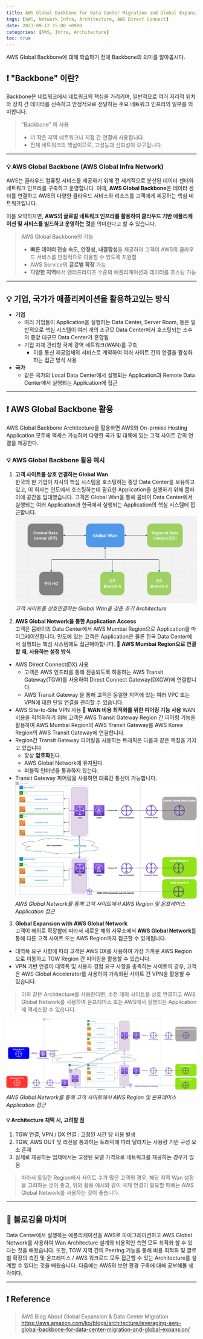 ```yaml
---
title: AWS Global Backbone for Data Center Migration and Global Expansion
tags: [AWS, Network Infra, Architecture, AWS Direct Connect]
date: 2023-09-12 15:00 +0900
categories: [AWS, Infra, Architecture]
toc: true
---
```


AWS Global Backbone에 대해 학습하기 전에 Backbone의 의미를 알아봅시다.

## ❗️ "Backbone" 이란?
Backbone은 네트워크에서 네트워크의 핵심을 가리키며, 일반적으로 여러 지리적 위치와 장치 간 데이터를 신속하고 안정적으로 전달하는 주요 네트워크 인프라의 일부를 의미합니다.

> "Backbone" 의 사용
> - 더 작은 지역 네트워크나 지점 간 연결에 사용됩니다.
> - 전체 네트워크의 핵심이므로, 고성능과 신뢰성이 요구됩니다.

---

### 💡 AWS Global Backbone (AWS Global Infra Network)
AWS는 클라우드 컴퓨팅 서비스를 제공하기 위해 전 세계적으로 분산된 데이터 센터와 네트워크 인프라를 구축하고 운영합니다.
이때, **AWS Global Backbone**은 데이터 센터를 연결하고 AWS의 다양한 클라우드 서비스와 리소스를 고객에게 제공하는 핵심 네트워크입니다.

이를 요약하자면, **AWS의 글로벌 네트워크 인프라를 활용하여 클라우드 기반 애플리케이션 및 서비스를 빌드하고 운영하는 것**을 의미한다고 할 수 있습니다.

> AWS Global Backbone의 기능
> - **빠른 데이터 전송 속도, 안정성, 내결함성**을 제공하여 고객이 AWS의 클라우드 서비스를 안정적으로 이용할 수 있도록 지원함
> - AWS Service의 **글로벌 확장** 가능
> -  **다양한 지역**에서 엔터프라이즈 수준의 애플리케이션과 데이터를 호스팅 가능

---

## 💡 기업, 국가가 애플리케이션을 활용하고있는 방식 

- **기업**
  - 여러 기업들이 Application을 실행하는 Data Center, Server Room, 등은 일반적으로 핵심 시스템이 여러 개의 소규모 Data Center에서 호스팅되는 소수의 중앙 대규모 Data Center가 혼합됨
  - 기업 자체 관리형 국제 광역 네트워크(WAN)를 구축
    - 이를 통신 제공업체의 서비스로 계약하여 여러 사이트 간의 연결을 활성화하는 접근 방식 사용
- **국가**
  - 같은 국가의 Local Data Center에서 실행되는 Application과 Remote Data Center에서 실행되는 Application에 접근

---

## ❗️ AWS Global Backbone 활용
AWS Global Backbone Architecture을 활용하면 AWS와 On-prmise Hosting Application 모두에 액세스 가능하며 다양한 국가 및 대륙에 있는 고객 사이트 간의 연결을 제공한다.

### 💡 AWS Global Backbone 활용 예시
1. **고객 사이트를 상호 연결하는 Global Wan**<br>
한국의 한 기업이 자사의 핵심 시스템을 호스팅하는 중앙 Data Center을 보유하고있고, 이 회사는 인도에서 호스팅하는데 필요한 Application을 실행하기 위해 뭄바이에 공간을 임대했습니다. 고객은 Global Wan을 통해 뭄바이 Data Center에서 실행되는 여러 Application과 한국에서 실행되는 Application의 핵심 시스템에 접근합니다.
![Global_Wan](https://github.com/MinkyungJ/MinkyungJ.github.io/blob/main/_posts/Global_Wan.png?raw=true)*고객 사이트를 상호연결하는 Global Wan을 갖춘 초기 Architecture*

2. **AWS Global Network을 통한 Application Access**<br>
고객은 뭄바이의 Data Center에서 AWS Mumbai Region으로 Application을 마이그레이션합니다. 인도에 있는 고객은 Application은 물론 한국 Data Center에서 실행되는 핵심 시스템에도 접근해야합니다.
📝 **AWS Mumbai Region으로 연결할 때, 사용하는 설정 방식**
  - AWS Direct Connect(DX) 사용
    - 고객은 AWS 인프라를 통해 전송되도록 허용하는 AWS Transit Gateway(TGW)를 사용하여 Direct Connect Gateway(DXGW)에 연결합니다.
    - AWS Transit Gateway 을 통해 고객은 동일한 지역에 있는 여러 VPC 또는 VPN에 대한 단일 연결을 관리할 수 있습니다.
  - AWS Site-to-Site VPN 사용
📝 **WAN 비용 최적화를 위한 피어링 기능 사용**
WAN 비용을 최적화하기 위해 고객은 AWS Transit Gateway Region 간 피어링 기능을 활용하여 AWS Mumbai Region의 AWS Transit Gateway를 AWS Korea Region의 AWS Transit Gateway에 연결합니다.
- Region간 Transit Gateway 피어링을 사용하는 트래픽은 다음과 같은 특징을 가지고 있습니다.
  - 항상 **암호화**된다. 
  - AWS Global Network에 유지된다.
  - 퍼블릭 인터넷을 통과하지 않는다.
- Transit Gateway 피어링을 사용하면 대륙간 통신이 가능합니다.
![Application_Access](https://github.com/MinkyungJ/MinkyungJ.github.io/blob/main/_posts/Application_Access.png?raw=true)*AWS Global Network를 통해 고객 사이트에서 AWS Region 및 온프레미스 Application 접근*

3. **Global Expansion with AWS Global Network**<br>
고객이 해외로 확장함에 따라서 새로운 해외 사무소에서 **AWS Global Network**를 통해 다른 고객 사이트 또는 AWS Region까지 접근할 수 있게됩니다.
- 대역폭 요구 사항에 따라 고객은 AWS DX를 사용하여 가장 가까운 AWS Region으로 이동하고 TGW Region 간 피어링을 활용할 수 있습니다.
- VPN 기반 연결이 대역폭 및 사용자 경험 요구 사항을 충족하는 사이트의 경우, 고객은 AWS Global Accelerator를 사용하여 가속화된 사이트 간 VPN을 활용할 수 있습니다.

> 이와 같은 Architecture를 사용한다면, 수천 개의 사이트를 상호 연결하고 AWS Global Network를 사용하여 온프레미스 또는 AWS에서 실행되는 Application에 액세스할 수 있습니다.

![Global_Expansion](https://github.com/MinkyungJ/MinkyungJ.github.io/blob/main/_posts/Global_Expansion.png?raw=true)*AWS Global Network를 통해 고객 사이트에서 AWS Region 및 온프레미스 Application 접근*

#### 💡 Architecture 채택 시, 고려할 점
1. TGW 연결, VPN / DX 연결 : 고정된 시간 당 비용 발생
2. TGW, AWS OUT 및 리전을 통과하는 트래픽에 따라 달라지는 사용량 기반 구성 요소 존재
3. 실제로 제공하는 업체에서는 고정된 모델 가격으로 네트워크를 제공하는 경우가 많음

> 따라서 동일한 Region에서 사이트 수가 많은 고객의 경우, 해당 지역 Wan 설정을 고려하는 것이 좋고, 위의 활용 예시와 같이 국제 연결이 필요할 때에는 AWS Global Network를 사용하는 것이 좋습니다.

---

## 📔 블로깅을 마치며
Data Center에서 실행하는 애플리케이션을 AWS로 마이그레이션하고 AWS Global Network를 사용하여 Wan Architecture 설계와 비용적인 측면 모두 최적화 할 수 있다는 것을 배웠습니다. 또한, TGW 지역 간의 Peering 기능을 통해 비용 최적화 및 글로벌 확장의 촉진 및 온프레미스 / AWS 워크로드 모두 접근할 수 있는 Architecture를 설계할 수 있다는 것을 배웠습니다. 다음에는 AWS의 보안 환경 구축에 대해 공부해볼 생각이다.

---

## ❗️ Reference
> AWS Blog About Global Expansion & Data Center Migration
<https://aws.amazon.com/ko/blogs/architecture/leveraging-aws-global-backbone-for-data-center-migration-and-global-expansion/>